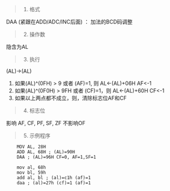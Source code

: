 > 1. 格式

DAA (紧跟在ADD/ADC/INC后面) ： 加法的BCD码调整

> 2. 操作数

隐含为AL

> 3. 执行

(AL)->(AL)

1. 如果(AL)^(0FH) > 9 或者 (AF)=1, 则 AL<-(AL)+06H AF<-1
2. 如果(AL)^(0F0H) > 9FH 或者 (CF)=1，则 AL<-(AL)+60H CF<-1
3. 如果以上两点都不成立，则，清除标志位AF和CF

> 4. 标志位

影响 AF, CF, PF, SF, ZF 不影响OF

> 5. 示例程序


		MOV AL, 28H
		ADD AL, 68H	; (AL)=90H
		DAA	; (AL)=96H CF=0, AF=1,SF=1
		
		mov al, 68h
		mov bl, 59h
		add al, bl ; (al)=c1h (af)=1
		daa ; (al)=27h (cf)=1 (af)=1
		
		

